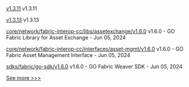 
[v1.3.11](https://github.com/hyperledger/firefly-evmconnect/releases/tag/v1.3.11) v1.3.11

[v1.3.13](https://github.com/hyperledger/firefly-transaction-manager/releases/tag/v1.3.13) v1.3.13

[core/network/fabric-interop-cc/libs/assetexchange/v1.6.0](https://github.com/hyperledger-labs/weaver-dlt-interoperability/releases/tag/core/network/fabric-interop-cc/libs/assetexchange/v1.6.0) v1.6.0 - GO Fabric Library for Asset Exchange - Jun 05, 2024

[core/network/fabric-interop-cc/interfaces/asset-mgmt/v1.6.0](https://github.com/hyperledger-labs/weaver-dlt-interoperability/releases/tag/core/network/fabric-interop-cc/interfaces/asset-mgmt/v1.6.0) v1.6.0 - GO Fabric Asset Management Interface - Jun 05, 2024

[sdks/fabric/go-sdk/v1.6.0](https://github.com/hyperledger-labs/weaver-dlt-interoperability/releases/tag/sdks/fabric/go-sdk/v1.6.0) v1.6.0 - GO Fabric Weaver SDK - Jun 05, 2024


[See more >>>](https://start-here.hyperledger.org/releases)
